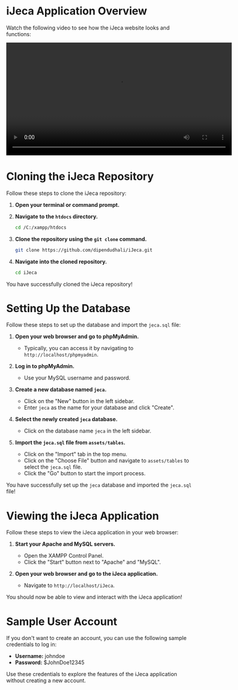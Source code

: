 # iJeca Application Overview

Watch the following video to see how the iJeca website looks and functions:

<video width="600" controls>
    <source src="https://github.com/dipendudhali/iJeca/blob/main/assets/videos/overview.mp4">
    Your browser does not support the video tag.
</video>

# Cloning the iJeca Repository

Follow these steps to clone the iJeca repository:

1. **Open your terminal or command prompt.**

2. **Navigate to the `htdocs` directory.** 
    ```sh
    cd /C:/xampp/htdocs
    ```

3. **Clone the repository using the `git clone` command.**
    ```sh
    git clone https://github.com/dipendudhali/iJeca.git
    ```

4. **Navigate into the cloned repository.**
    ```sh
    cd iJeca
    ```

You have successfully cloned the iJeca repository!

# Setting Up the Database

Follow these steps to set up the database and import the `jeca.sql` file:

1. **Open your web browser and go to phpMyAdmin.**
    - Typically, you can access it by navigating to `http://localhost/phpmyadmin`.

2. **Log in to phpMyAdmin.**
    - Use your MySQL username and password.

3. **Create a new database named `jeca`.**
    - Click on the "New" button in the left sidebar.
    - Enter `jeca` as the name for your database and click "Create".

4. **Select the newly created `jeca` database.**
    - Click on the database name `jeca` in the left sidebar.

5. **Import the `jeca.sql` file from `assets/tables`.**
    - Click on the "Import" tab in the top menu.
    - Click on the "Choose File" button and navigate to `assets/tables` to select the `jeca.sql` file.
    - Click the "Go" button to start the import process.

You have successfully set up the `jeca` database and imported the `jeca.sql` file!

# Viewing the iJeca Application

Follow these steps to view the iJeca application in your web browser:

1. **Start your Apache and MySQL servers.**
    - Open the XAMPP Control Panel.
    - Click the "Start" button next to "Apache" and "MySQL".

2. **Open your web browser and go to the iJeca application.**
    - Navigate to `http://localhost/iJeca`.

You should now be able to view and interact with the iJeca application!
# Sample User Account

If you don't want to create an account, you can use the following sample credentials to log in:

- **Username:** johndoe
- **Password:** $JohnDoe12345

Use these credentials to explore the features of the iJeca application without creating a new account.